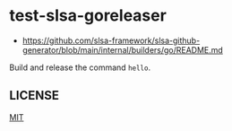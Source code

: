 # test-slsa-goreleaser

- https://github.com/slsa-framework/slsa-github-generator/blob/main/internal/builders/go/README.md

Build and release the command `hello`.

## LICENSE

[MIT](LICENSE)
